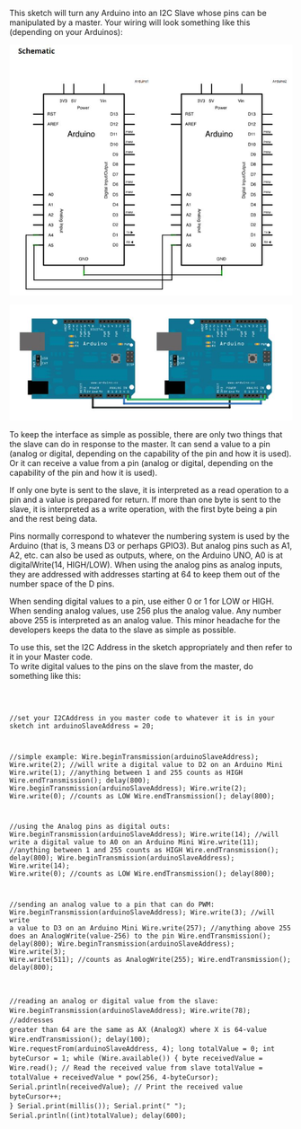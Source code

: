 This sketch will turn any Arduino into an I2C Slave whose pins can be manipulated by a master.  Your wiring will look something like this (depending on your Arduinos):

  ![image](masterslave_arduino_schematic.jpg)


  ![image](masterslave_arduino.jpg)

To keep the interface as simple as possible, there are only two things that the slave can do in response to the master.
It can send a value to a pin (analog or digital, depending on the capability of the pin and how it is used).
Or it can receive a value from a pin (analog or digital, depending on the capability of the pin and how it is used).

If only one byte is sent to the slave, it is interpreted as a read operation to a pin and a value is prepared for return.
If more than one byte is sent to the slave, it is interpreted as a write operation, with the first byte being a pin and the rest being data.

Pins normally correspond to whatever the numbering system is used by the Arduino (that is, 3 means D3 or perhaps GPIO3).  But analog pins such as
A1, A2, etc. can also be used as outputs, where, on the Arduino UNO, A0 is at digitalWrite(14, HIGH/LOW).  When using the analog pins as analog 
inputs, they are addressed with addresses starting at 64 to keep them out of the number space of the D pins.

When sending digital values to a pin, use either 0 or 1 for LOW or HIGH.  When sending analog values, use 256 plus the analog value.  Any number
above 255 is interpreted as an analog value.  This minor headache for the developers keeps the data to the slave as simple as possible.


To use this, set the I2C Address in the sketch appropriately and then refer to it in your Master code.  
To write digital values to the pins on the slave from the master, do something like this:

<code>

//set your I2CAddress in you master code to whatever it is in your sketch
int arduinoSlaveAddress = 20;

//simple example:
Wire.beginTransmission(arduinoSlaveAddress);
Wire.write(2); //will write a digital value to D2 on an Arduino Mini
Wire.write(1); //anything between 1 and 255 counts as HIGH
Wire.endTransmission(); 
delay(800); 
Wire.beginTransmission(arduinoSlaveAddress); 
Wire.write(2); 
Wire.write(0);  //counts as LOW
Wire.endTransmission();
delay(800); 


//using the Analog pins as digital outs:
Wire.beginTransmission(arduinoSlaveAddress);
Wire.write(14); //will write a digital value to A0 on an Arduino Mini
Wire.write(11); //anything between 1 and 255 counts as HIGH
Wire.endTransmission(); 
delay(800); 
Wire.beginTransmission(arduinoSlaveAddress); 
Wire.write(14); 
Wire.write(0);  //counts as LOW
Wire.endTransmission();
delay(800); 


 //sending an analog value to a pin that can do PWM:
 Wire.beginTransmission(arduinoSlaveAddress);
 Wire.write(3); //will write a value to D3 on an Arduino Mini
 Wire.write(257); //anything above 255 does an AnalogWrite(value-256) to the pin
 Wire.endTransmission(); 
 delay(800); 
 Wire.beginTransmission(arduinoSlaveAddress); 
 Wire.write(3); 
 Wire.write(511);  //counts as AnalogWrite(255);
 Wire.endTransmission();
 delay(800); 


//reading an analog or digital value from the slave:
Wire.beginTransmission(arduinoSlaveAddress); 
Wire.write(78); //addresses greater than 64 are the same as AX (AnalogX) where X is 64-value
Wire.endTransmission(); 
delay(100); Wire.requestFrom(arduinoSlaveAddress, 4); 
long totalValue = 0; 
int byteCursor = 1; 
while (Wire.available()) { 
  byte receivedValue = Wire.read(); // Read the received value from slave 
  totalValue = totalValue + receivedValue * pow(256, 4-byteCursor); 
  Serial.println(receivedValue); // Print the received value 
  byteCursor++; 
} 
Serial.print(millis()); 
Serial.print(" "); 
Serial.println((int)totalValue); 
delay(600);
</code>
